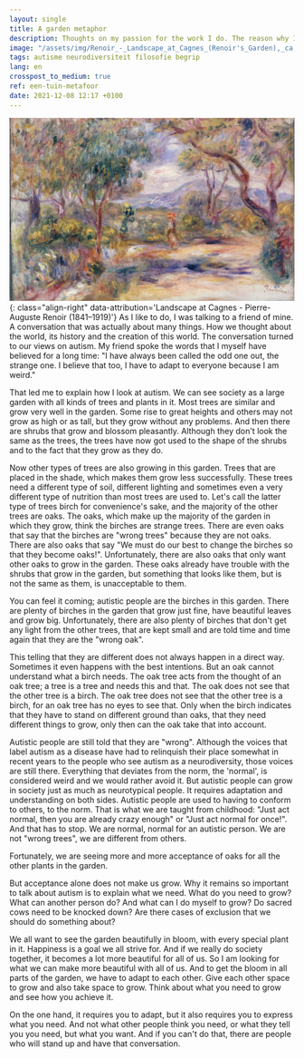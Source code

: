 ```yaml
---
layout: single
title: A garden metaphor
description: Thoughts on my passion for the work I do. The reason why I work hard for all the plants in this garden that is our society.
image: "/assets/img/Renoir_-_Landscape_at_Cagnes_(Renoir's_Garden),_ca._1914.jpg"
tags: autisme neurodiversiteit filosofie begrip
lang: en
crosspost_to_medium: true
ref: een-tuin-metafoor
date: 2021-12-08 12:17 +0100
---
```

![Landscape at Cagnes](/assets/img/Renoir_-_Landscape_at_Cagnes_(Renoir's_Garden),_ca._1914.jpg){: class="align-right" data-attribution='Landscape at Cagnes - Pierre-Auguste Renoir (1841–1919)'}
As I like to do, I was talking to a friend of mine. A conversation that was actually about many things. How we thought about the world, its history and the creation of this world. The conversation turned to our views on autism. My friend spoke the words that I myself have believed for a long time: "I have always been called the odd one out, the strange one. I believe that too, I have to adapt to everyone because I am weird."

That led me to explain how I look at autism. We can see society as a large garden with all kinds of trees and plants in it. Most trees are similar and grow very well in the garden. Some rise to great heights and others may not grow as high or as tall, but they grow without any problems. And then there are shrubs that grow and blossom pleasantly. Although they don't look the same as the trees, the trees have now got used to the shape of the shrubs and to the fact that they grow as they do.

Now other types of trees are also growing in this garden. Trees that are placed in the shade, which makes them grow less successfully. These trees need a different type of soil, different lighting and sometimes even a very different type of nutrition than most trees are used to. Let's call the latter type of trees birch for convenience's sake, and the majority of the other trees are oaks. The oaks, which make up the majority of the garden in which they grow, think the birches are strange trees. There are even oaks that say that the birches are "wrong trees" because they are not oaks. There are also oaks that say "We must do our best to change the birches so that they become oaks!". Unfortunately, there are also oaks that only want other oaks to grow in the garden. These oaks already have trouble with the shrubs that grow in the garden, but something that looks like them, but is not the same as them, is unacceptable to them.

You can feel it coming; autistic people are the birches in this garden. There are plenty of birches in the garden that grow just fine, have beautiful leaves and grow big. Unfortunately, there are also plenty of birches that don't get any light from the other trees, that are kept small and are told time and time again that they are the "wrong oak".

This telling that they are different does not always happen in a direct way. Sometimes it even happens with the best intentions. But an oak cannot understand what a birch needs. The oak tree acts from the thought of an oak tree; a tree is a tree and needs this and that. The oak does not see that the other tree is a birch. The oak tree does not see that the other tree is a birch, for an oak tree has no eyes to see that. Only when the birch indicates that they have to stand on different ground than oaks, that they need different things to grow, only then can the oak take that into account.

Autistic people are still told that they are "wrong". Although the voices that label autism as a disease have had to relinquish their place somewhat in recent years to the people who see autism as a neurodiversity, those voices are still there. Everything that deviates from the norm, the 'normal', is considered weird and we would rather avoid it. But autistic people can grow in society just as much as neurotypical people. It requires adaptation and understanding on both sides. Autistic people are used to having to conform to others, to the norm. That is what we are taught from childhood: "Just act normal, then you are already crazy enough" or "Just act normal for once!". And that has to stop. We are normal, normal for an autistic person. We are not "wrong trees", we are different from others.

Fortunately, we are seeing more and more acceptance of oaks for all the other plants in the garden.

But acceptance alone does not make us grow. Why it remains so important to talk about autism is to explain what we need. What do you need to grow? What can another person do? And what can I do myself to grow? Do sacred cows need to be knocked down? Are there cases of exclusion that we should do something about?

We all want to see the garden beautifully in bloom, with every special plant in it. Happiness is a goal we all strive for. And if we really do society together, it becomes a lot more beautiful for all of us. So I am looking for what we can make more beautiful with all of us. And to get the bloom in all parts of the garden, we have to adapt to each other. Give each other space to grow and also take space to grow. Think about what you need to grow and see how you achieve it.

On the one hand, it requires you to adapt, but it also requires you to express what you need. And not what other people think you need, or what they tell you you need, but what you want. And if you can't do that, there are people who will stand up and have that conversation.
